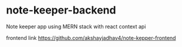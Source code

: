 # note-keeper-backend
Note keeper app using MERN stack with react context api


frontend link https://github.com/akshayjadhav4/note-kepper-frontend
